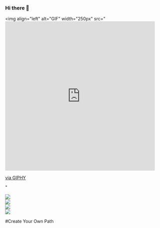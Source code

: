 ### Hi there 👋

<!--[![prineth's GitHub stats](https://github-readme-stats.vercel.app/api?username=prineth)](https://github.com/prineth/github-readme-stats) -->
<img align="left" alt="GIF" width="250px" src="<iframe src="https://giphy.com/embed/SA5IWJfBbNCgLpqKjl" width="480" height="480" frameBorder="0" class="giphy-embed" allowFullScreen></iframe><p><a href="https://giphy.com/gifs/Pentanet-wireless-fixed-nbn-SA5IWJfBbNCgLpqKjl">via GIPHY</a></p>"

<!--
**prineth/Prineth** is a ✨ _special_ ✨ repository because its `README.md` (this file) appears on your GitHub profile.

Here are some ideas to get you started:

- 🔭 I’m currently working on ...
- 🌱 I’m currently learning 
- 👯 I’m looking to collaborate on ...
- 🤔 I’m looking for help with ...
- 💬 Ask me about ...
- 📫 How to reach me: ...
- 😄 Pronouns: ...
- ⚡ Fun fact: ...
-->

<!--
Here are some ideas to get you started:  -->
<a href="https://www.linkedin.com/in/dasanjith-gunaratne-7169731b2/">
  <img src="https://img.shields.io/badge/-Dasanjith Gunaratne-blue?style=flat-square&logo=Linkedin&logoColor=white&link=https://www.linkedin.com/in/prineth_fernando-630155147/" />
</a>

<br>

<a href="mailto:kdgunaratne99@gmail.com">
  <img src="https://img.shields.io/badge/-dasanjith78@gamil.com-c14438?style=flat-square&logo=Gmail&logoColor=white&link=mailto:prinethfernandox@gmail.com" />
</a>

<br>

<a href="https://dev.to/dasanjith78">
  <img src="https://img.shields.io/badge/DEV.to-dasanjith78-black" />
</a>

<br>

<!--a href="https://dev.to/prineth">
  <img src="https://d2fltix0v2e0sb.cloudfront.net/dev-badge.svg" alt="Prineth Fernando's DEV Profile" height="30" width="30">
</a-->


<a href="https://github.com/dasanjith78">
  <img src="https://img.shields.io/github/followers/dasanjith78?label=Follow&style=social" />
</a>

<br>


<!--  <a href="https://github.com/dasanjith78/github-profile-views-counter"> -->
<!--     <img -->
<!--       align="center" -->
<!--       src="https://komarev.com/ghpvc/?username=dasanjith78&color=blueviolet&label=PROFILE+VIEWS" /> -->
<!--   </a><br> -->


#Create Your Own Path

